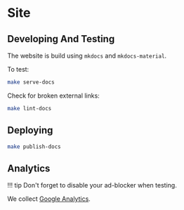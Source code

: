 # Site

## Developing And Testing

The website is build using `mkdocs` and `mkdocs-material`. 

To test:

```bash
make serve-docs
```

Check for broken external links:

```bash
make lint-docs
```

## Deploying

```bash
make publish-docs
```

## Analytics

!!! tip
    Don't forget to disable your ad-blocker when testing.

We collect [Google Analytics](https://analytics.google.com/analytics/web/#/report-home/a105170809w198079555p192782995).